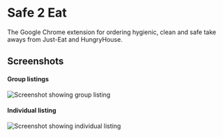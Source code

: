 # Safe 2 Eat
The Google Chrome extension for ordering hygienic, clean and safe take aways from Just-Eat and HungryHouse.

## Screenshots
#### Group listings
![Screenshot showing group listing][image1]

#### Individual listing
![Screenshot showing individual listing][image2]


[image1]: https://lh3.googleusercontent.com/eOi5Y-9EirpiuL1eQhpBT44KeKpOH9ka8CY04CHaimvmIZd601y4qnta_6uwOiY2GVly73qNxg=s640-h400-e365-rw "Screenshot showing group listing"
[image2]: https://lh3.googleusercontent.com/9GshrBFK1ZiQbrmoFYVwIrFFmE2ovp-y_oCd_w2TXwVyuDM7jL3XVmncBTc0hlrdBsh4_tr52w=s640-h400-e365-rw "Screenshot showing individual listing"
